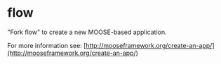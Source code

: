 flow
=====

"Fork flow" to create a new MOOSE-based application.

For more information see: [http://mooseframework.org/create-an-app/](http://mooseframework.org/create-an-app/)
